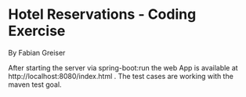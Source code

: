 # Hotel Reservations - Coding Exercise
By Fabian Greiser

After starting the server via spring-boot:run the web App is available at http://localhost:8080/index.html .
The test cases are working with the maven test goal.
